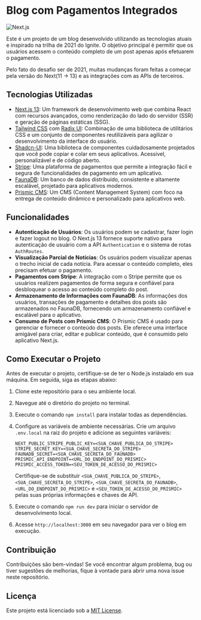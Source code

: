 # Blog com Pagamentos Integrados

![Next.js](https://nextjs.org/static/images/nextjs-logo-light.svg)

Este é um projeto de um blog desenvolvido utilizando as tecnologias atuais e inspirado na trilha de 2021 do Ignite. O objetivo principal é permitir que os usuários acessem o conteúdo completo de um post apenas após efetuarem o pagamento.

Pelo fato do desafio ser de 2021, muitas mudanças foram feitas a começar pela versão do Next(11 -> 13) e as integrações com as APIs de terceiros.

## Tecnologias Utilizadas

- [Next.js 13](https://nextjs.org): Um framework de desenvolvimento web que combina React com recursos avançados, como renderização do lado do servidor (SSR) e geração de páginas estáticas (SSG).
- [Tailwind CSS](https://tailwindcss.com) com [Radix UI](https://radix-ui.com): Combinação de uma biblioteca de utilitários CSS e um conjunto de componentes reutilizáveis para agilizar o desenvolvimento da interface do usuário.
- [Shadcn-UI](https://github.com/radix-ui/shadcn-ui): Uma biblioteca de componentes cuidadosamente projetados que você pode copiar e colar em seus aplicativos. Acessível, personalizável e de código aberto.
- [Stripe](https://stripe.com): Uma plataforma de pagamentos que permite a integração fácil e segura de funcionalidades de pagamento em um aplicativo.
- [FaunaDB](https://fauna.com): Um banco de dados distribuído, consistente e altamente escalável, projetado para aplicativos modernos.
- [Prismic CMS](https://prismic.io): Um CMS (Content Management System) com foco na entrega de conteúdo dinâmico e personalizado para aplicativos web.

## Funcionalidades

- **Autenticação de Usuários**: Os usuários podem se cadastrar, fazer login e fazer logout no blog. O Next.js 13 fornece suporte nativo para autenticação de usuário com a API `Authentication` e o sistema de rotas `AuthRoutes`.
- **Visualização Parcial de Notícias**: Os usuários podem visualizar apenas o trecho inicial de cada notícia. Para acessar o conteúdo completo, eles precisam efetuar o pagamento.
- **Pagamentos com Stripe**: A integração com o Stripe permite que os usuários realizem pagamentos de forma segura e confiável para desbloquear o acesso ao conteúdo completo do post.
- **Armazenamento de Informações com FaunaDB**: As informações dos usuários, transações de pagamento e detalhes dos posts são armazenados no FaunaDB, fornecendo um armazenamento confiável e escalável para o aplicativo.
- **Consumo de Posts com Prismic CMS**: O Prismic CMS é usado para gerenciar e fornecer o conteúdo dos posts. Ele oferece uma interface amigável para criar, editar e publicar conteúdo, que é consumido pelo aplicativo Next.js.

## Como Executar o Projeto

Antes de executar o projeto, certifique-se de ter o Node.js instalado em sua máquina. Em seguida, siga as etapas abaixo:

1. Clone este repositório para o seu ambiente local.
2. Navegue até o diretório do projeto no terminal.
3. Execute o comando `npm install` para instalar todas as dependências.
4. Configure as variáveis de ambiente necessárias. Crie um arquivo `.env.local` na raiz do projeto e adicione as seguintes variáveis:

   ```
   NEXT_PUBLIC_STRIPE_PUBLIC_KEY=<SUA_CHAVE_PUBLICA_DO_STRIPE>
   STRIPE_SECRET_KEY=<SUA_CHAVE_SECRETA_DO_STRIPE>
   FAUNADB_SECRET=<SUA_CHAVE_SECRETA_DO_FAUNADB>
   PRISMIC_API_ENDPOINT=<URL_DO_ENDPOINT_DO_PRISMIC>
   PRISMIC_ACCESS_TOKEN=<SEU_TOKEN_DE_ACESSO_DO_PRISMIC>
   ```

   Certifique-se de substituir `<SUA_CHAVE_PUBLICA_DO_STRIPE>`, `<SUA_CHAVE_SECRETA_DO_STRIPE>`, `<SUA_CHAVE_SECRETA_DO_FAUNADB>`, `<URL_DO_ENDPOINT_DO_PRISMIC>` e `<SEU_TOKEN_DE_ACESSO_DO_PRISMIC>` pelas suas próprias informações e chaves de API.
   
5. Execute o comando `npm run dev` para iniciar o servidor de desenvolvimento local.
6. Acesse `http://localhost:3000` em seu navegador para ver o blog em execução.

## Contribuição

Contribuições são bem-vindas! Se você encontrar algum problema, bug ou tiver sugestões de melhorias, fique à vontade para abrir uma nova issue neste repositório.

## Licença

Este projeto está licenciado sob a [MIT License](https://opensource.org/licenses/MIT).
